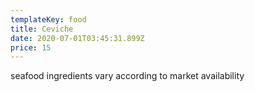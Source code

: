 ```yaml
---
templateKey: food
title: Ceviche
date: 2020-07-01T03:45:31.899Z
price: 15
---
```


seafood ingredients vary according to market availability
